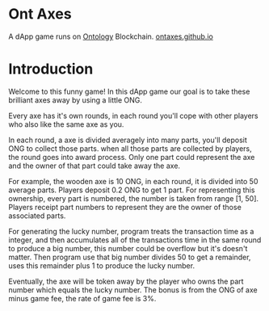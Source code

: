 # Ont Axes

A dApp game runs on [Ontology](https://ont.io/) Blockchain. [ontaxes.github.io](https://ontaxes.github.io/ontaxes/)

# Introduction

Welcome to this funny game! In this dApp game our goal is to take these brilliant axes away by using a little ONG.

Every axe has it's own rounds, in each round you'll cope with other players who also like the same axe as you.

In each round, a axe is divided averagely into many parts, you'll deposit ONG to collect those parts. when all those parts are collected by players, the round goes into award process. Only one part could represent the axe and the owner of that part could take away the axe.

For example, the wooden axe is 10 ONG, in each round, it is divided into 50 average parts. Players deposit 0.2 ONG to get 1 part. For representing this ownership, every part is numbered, the number is taken from range [1, 50]. Players receipt part numbers to represent they are the owner of those associated parts.

For generating the lucky number, program treats the transaction time as a integer, and then accumulates all of the transactions time in the same round to produce a big number, this number could be overflow but it's doesn't matter. Then program use that big number divides 50 to get a remainder, uses this remainder plus 1 to produce the lucky number.

Eventually, the axe will be token away by the player who owns the part number which equals the lucky number. The bonus is from the ONG of axe minus game fee, the rate of game fee is 3%.
